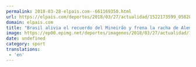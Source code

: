 ```yaml
---
permalink: 2018-03-28-elpais.com--661169350.html
url: https://elpais.com/deportes/2018/03/27/actualidad/1522173599_058283.html#?ref=rss&format=simple&link=link
domain: elpais.com
title: "Brasil alivia el recuerdo del Mineirão y frena la racha de Alemania"
image: https://ep00.epimg.net/deportes/imagenes/2018/03/27/actualidad/1522173599_058283_1522184473_noticia_normal.jpg
date: undefined
category: sport
translations: 
 - 'en'
---
```


